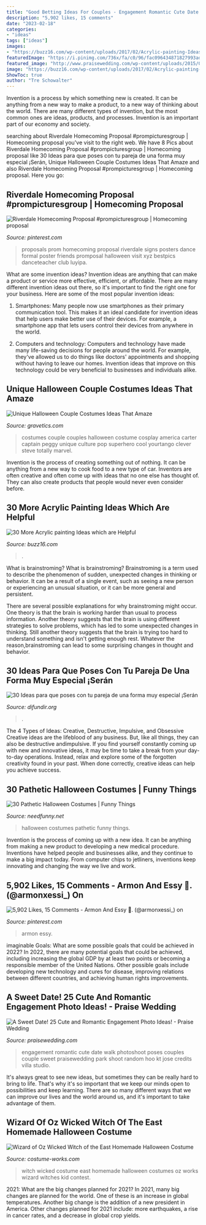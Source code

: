 ```yaml
---
title: "Good Betting Ideas For Couples - Engagement Romantic Cute Date Walk Photoshoot Poses Couples Couple Sweet Praisewedding Park Shoot Random Hoo Kt Jose Credits Villa Studio"
description: "5,902 likes, 15 comments"
date: "2023-02-18"
categories:
- "ideas"
tags: ["ideas"]
images:
- "https://buzz16.com/wp-content/uploads/2017/02/Acrylic-painting-Ideas-22.jpg"
featuredImage: "https://i.pinimg.com/736x/fa/c0/96/fac096434871827993ad6a497ecffbfb.jpg"
featured_image: "http://www.praisewedding.com/wp-content/uploads/2015/05/02-random_walk.jpg"
image: "https://buzz16.com/wp-content/uploads/2017/02/Acrylic-painting-Ideas-22.jpg"
ShowToc: true
author: "Tre Schowalter"
---
```



Invention is a process by which something new is created. It can be anything from a new way to make a product, to a new way of thinking about the world. There are many different types of invention, but the most common ones are ideas, products, and processes. Invention is an important part of our economy and society.

	

		
searching about Riverdale Homecoming Proposal #prompicturesgroup | Homecoming proposal you've visit to the right web. We have 8 Pics about Riverdale Homecoming Proposal #prompicturesgroup | Homecoming proposal like 30 Ideas para que poses con tu pareja de una forma muy especial ¡Serán, Unique Halloween Couple Costumes Ideas That Amaze and also Riverdale Homecoming Proposal #prompicturesgroup | Homecoming proposal. Here you go:
		
    
## Riverdale Homecoming Proposal #prompicturesgroup | Homecoming Proposal

<img loading=lazy src="https://i.pinimg.com/736x/04/4b/87/044b874485b983de2b73d3c0b7e803ea.jpg" onerror="this.onerror=null;this.src='https://tse2.mm.bing.net/th?id=OIP.1JQnYwDt3tXERA85LHPeWAHaJ3&amp;pid=15.1';" alt="Riverdale Homecoming Proposal #prompicturesgroup | Homecoming proposal">

_Source: pinterest.com_

>proposals prom homecoming proposal riverdale signs posters dance formal poster friends promposal halloween visit xyz bestpics danceteacher club luyipa. 

	

What are some invention ideas?
Invention ideas are anything that can make a product or service more effective, efficient, or affordable. There are many different invention ideas out there, so it's important to find the right one for your business. Here are some of the most popular invention ideas:
1. Smartphones: Many people now use smartphones as their primary communication tool. This makes it an ideal candidate for invention ideas that help users make better use of their devices. For example, a smartphone app that lets users control their devices from anywhere in the world.

2. Computers and technology: Computers and technology have made many life-saving decisions for people around the world. For example, they've allowed us to do things like doctors' appointments and shopping without having to leave our homes. Invention ideas that improve on this technology could be very beneficial to businesses and individuals alike.


    
## Unique Halloween Couple Costumes Ideas That Amaze

<img loading=lazy src="https://www.gravetics.com/wp-content/uploads/2017/07/Amazing-ideas-from-pop-culture.jpg" onerror="this.onerror=null;this.src='https://tse3.mm.bing.net/th?id=OIP.epI5YBHAnTFlnEQrgD8eXwHaLL&amp;pid=15.1';" alt="Unique Halloween Couple Costumes Ideas That Amaze">

_Source: gravetics.com_

>costumes couple couples halloween costume cosplay america carter captain peggy unique culture pop superhero cool yourtango clever steve totally marvel. 

	

Invention is the process of creating something out of nothing. It can be anything from a new way to cook food to a new type of car. Inventors are often creative and often come up with ideas that no one else has thought of. They can also create products that people would never even consider before.

    
## 30 More Acrylic Painting Ideas Which Are Helpful

<img loading=lazy src="https://buzz16.com/wp-content/uploads/2017/02/Acrylic-painting-Ideas-22.jpg" onerror="this.onerror=null;this.src='https://tse2.mm.bing.net/th?id=OIP.PGqJzwOcPMof8Syv7-GOdAHaJ4&amp;pid=15.1';" alt="30 More Acrylic painting Ideas which are Helpful">

_Source: buzz16.com_

>. 

	

What is brainstroming?
What is brainstroming?
Brainstroming is a term used to describe the phenomenon of sudden, unexpected changes in thinking or behavior. It can be a result of a single event, such as seeing a new person or experiencing an unusual situation, or it can be more general and persistent.

There are several possible explanations for why brainstroming might occur. One theory is that the brain is working harder than usual to process information. Another theory suggests that the brain is using different strategies to solve problems, which has led to some unexpected changes in thinking. Still another theory suggests that the brain is trying too hard to understand something and isn't getting enough rest. Whatever the reason,brainstroming can lead to some surprising changes in thought and behavior.

    
## 30 Ideas Para Que Poses Con Tu Pareja De Una Forma Muy Especial ¡Serán

<img loading=lazy src="https://difundir.org/wp-content/uploads/2015/12/poses-para-fotos-de-pareja-11-468x700.jpg" onerror="this.onerror=null;this.src='https://tse3.mm.bing.net/th?id=OIP.CntCIgqr26mMia-Bjr_ZfAHaLE&amp;pid=15.1';" alt="30 Ideas para que poses con tu pareja de una forma muy especial ¡Serán">

_Source: difundir.org_

>. 

	

The 4 Types of Ideas: Creative, Destructive, Impulsive, and Obsessive
Creative ideas are the lifeblood of any business. But, like all things, they can also be destructive andimpulsive. If you find yourself constantly coming up with new and innovative ideas, it may be time to take a break from your day-to-day operations. Instead, relax and explore some of the forgotten creativity found in your past. When done correctly, creative ideas can help you achieve success.

    
## 30 Pathetic Halloween Costumes | Funny Things

<img loading=lazy src="https://www.needfunny.net/wp-content/uploads/2016/11/pathetic-halloween-costumes-1-1.jpg" onerror="this.onerror=null;this.src='https://tse2.mm.bing.net/th?id=OIP.Z1LASGuv6u-a15GxY0GGRgHaJ3&amp;pid=15.1';" alt="30 Pathetic Halloween Costumes | Funny Things">

_Source: needfunny.net_

>halloween costumes pathetic funny things. 

	

Invention is the process of coming up with a new idea. It can be anything from making a new product to developing a new medical procedure. Inventions have helped people and businesses alike, and they continue to make a big impact today. From computer chips to jetliners, inventions keep innovating and changing the way we live and work.

    
## 5,902 Likes, 15 Comments - Armon And Essy 🤍. (@armonxessi_) On

<img loading=lazy src="https://i.pinimg.com/736x/fa/c0/96/fac096434871827993ad6a497ecffbfb.jpg" onerror="this.onerror=null;this.src='https://tse3.mm.bing.net/th?id=OIP.SkSGxDRstWoltzqr0muqpwHaJH&amp;pid=15.1';" alt="5,902 Likes, 15 Comments - Armon And Essy 🤍. (@armonxessi_) on">

_Source: pinterest.com_

>armon essy. 

	

imaginable Goals: What are some possible goals that could be achieved in 2022?
In 2022, there are many potential goals that could be achieved, including increasing the global GDP by at least two points or becoming a responsible member of the United Nations. Other possible goals include developing new technology and cures for disease, improving relations between different countries, and achieving human rights improvements.

    
## A Sweet Date! 25 Cute And Romantic Engagement Photo Ideas! - Praise Wedding

<img loading=lazy src="http://www.praisewedding.com/wp-content/uploads/2015/05/02-random_walk.jpg" onerror="this.onerror=null;this.src='https://tse4.mm.bing.net/th?id=OIP.4Rco0JMViOCoH4ABO-Ph8wHaPp&amp;pid=15.1';" alt="A Sweet Date! 25 Cute and Romantic Engagement Photo Ideas! - Praise Wedding">

_Source: praisewedding.com_

>engagement romantic cute date walk photoshoot poses couples couple sweet praisewedding park shoot random hoo kt jose credits villa studio. 

	

It's always great to see new ideas, but sometimes they can be really hard to bring to life. That's why it's so important that we keep our minds open to possibilities and keep learning. There are so many different ways that we can improve our lives and the world around us, and it's important to take advantage of them.

    
## Wizard Of Oz Wicked Witch Of The East Homemade Halloween Costume

<img loading=lazy src="http://photos.costume-works.com/full/wiz-oz-wicked-witch-of-the-east.jpg" onerror="this.onerror=null;this.src='https://tse4.mm.bing.net/th?id=OIP.s2iS22d4LX4bzplVTBm-NwAAAA&amp;pid=15.1';" alt="Wizard of Oz Wicked Witch of the East Homemade Halloween Costume">

_Source: costume-works.com_

>witch wicked costume east homemade halloween costumes oz works wizard witches kid contest. 

	

2021: What are the big changes planned for 2021?
In 2021, many big changes are planned for the world. One of these is an increase in global temperatures. Another big change is the addition of a new president in America. Other changes planned for 2021 include: more earthquakes, a rise in cancer rates, and a decrease in global crop yields.


